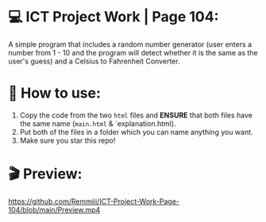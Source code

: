 # 💻 ICT Project Work | Page 104:

A simple program that includes a random number generator (user enters a number from 1 - 10 and the program will detect whether it is the same as the user's guess) and a Celsius to Fahrenheit Converter. 

# 📃 How to use:
1. Copy the code from the two `html` files and **ENSURE** that both files have the same name (`main.html` & `explanation.html).
2. Put both of the files in a folder which you can name anything you want. 
3. Make sure you star this repo!

# 🎬 Preview: 
https://github.com/Remmiii/ICT-Project-Work-Page-104/blob/main/Preview.mp4
